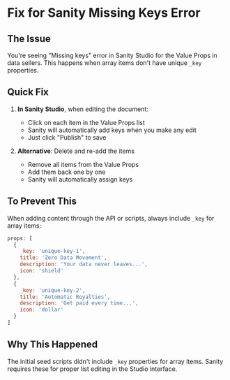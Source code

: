 # Fix for Sanity Missing Keys Error

## The Issue
You're seeing "Missing keys" error in Sanity Studio for the Value Props in data sellers. This happens when array items don't have unique `_key` properties.

## Quick Fix

1. **In Sanity Studio**, when editing the document:
   - Click on each item in the Value Props list
   - Sanity will automatically add keys when you make any edit
   - Just click "Publish" to save

2. **Alternative**: Delete and re-add the items
   - Remove all items from the Value Props
   - Add them back one by one
   - Sanity will automatically assign keys

## To Prevent This
When adding content through the API or scripts, always include `_key` for array items:

```javascript
props: [
  {
    _key: 'unique-key-1',
    title: 'Zero Data Movement',
    description: 'Your data never leaves...',
    icon: 'shield'
  },
  {
    _key: 'unique-key-2', 
    title: 'Automatic Royalties',
    description: 'Get paid every time...',
    icon: 'dollar'
  }
]
```

## Why This Happened
The initial seed scripts didn't include `_key` properties for array items. Sanity requires these for proper list editing in the Studio interface.